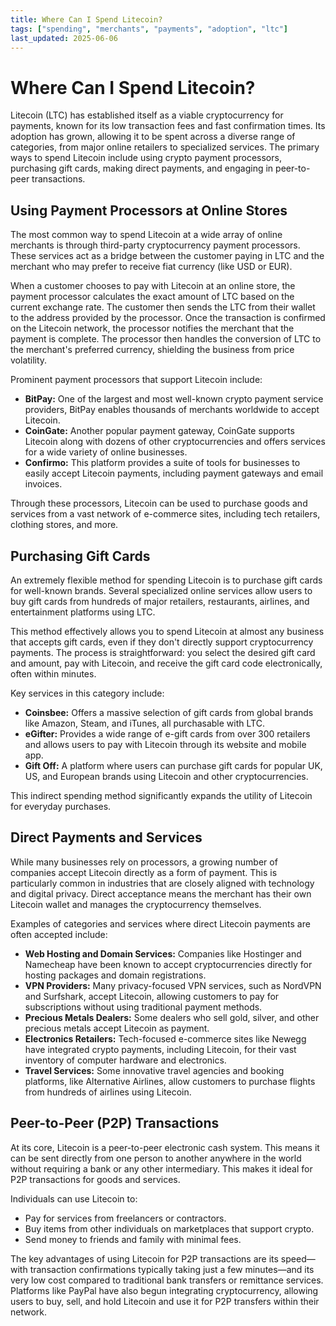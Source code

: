```yaml
---
title: Where Can I Spend Litecoin?
tags: ["spending", "merchants", "payments", "adoption", "ltc"]
last_updated: 2025-06-06
---
```


# Where Can I Spend Litecoin?

Litecoin (LTC) has established itself as a viable cryptocurrency for payments, known for its low transaction fees and fast confirmation times. Its adoption has grown, allowing it to be spent across a diverse range of categories, from major online retailers to specialized services. The primary ways to spend Litecoin include using crypto payment processors, purchasing gift cards, making direct payments, and engaging in peer-to-peer transactions.

## Using Payment Processors at Online Stores

The most common way to spend Litecoin at a wide array of online merchants is through third-party cryptocurrency payment processors. These services act as a bridge between the customer paying in LTC and the merchant who may prefer to receive fiat currency (like USD or EUR).

When a customer chooses to pay with Litecoin at an online store, the payment processor calculates the exact amount of LTC based on the current exchange rate. The customer then sends the LTC from their wallet to the address provided by the processor. Once the transaction is confirmed on the Litecoin network, the processor notifies the merchant that the payment is complete. The processor then handles the conversion of LTC to the merchant's preferred currency, shielding the business from price volatility.

Prominent payment processors that support Litecoin include:
* **BitPay:** One of the largest and most well-known crypto payment service providers, BitPay enables thousands of merchants worldwide to accept Litecoin.
* **CoinGate:** Another popular payment gateway, CoinGate supports Litecoin along with dozens of other cryptocurrencies and offers services for a wide variety of online businesses.
* **Confirmo:** This platform provides a suite of tools for businesses to easily accept Litecoin payments, including payment gateways and email invoices.

Through these processors, Litecoin can be used to purchase goods and services from a vast network of e-commerce sites, including tech retailers, clothing stores, and more.

## Purchasing Gift Cards

An extremely flexible method for spending Litecoin is to purchase gift cards for well-known brands. Several specialized online services allow users to buy gift cards from hundreds of major retailers, restaurants, airlines, and entertainment platforms using LTC.

This method effectively allows you to spend Litecoin at almost any business that accepts gift cards, even if they don't directly support cryptocurrency payments. The process is straightforward: you select the desired gift card and amount, pay with Litecoin, and receive the gift card code electronically, often within minutes.

Key services in this category include:
* **Coinsbee:** Offers a massive selection of gift cards from global brands like Amazon, Steam, and iTunes, all purchasable with LTC.
* **eGifter:** Provides a wide range of e-gift cards from over 300 retailers and allows users to pay with Litecoin through its website and mobile app.
* **Gift Off:** A platform where users can purchase gift cards for popular UK, US, and European brands using Litecoin and other cryptocurrencies.

This indirect spending method significantly expands the utility of Litecoin for everyday purchases.

## Direct Payments and Services

While many businesses rely on processors, a growing number of companies accept Litecoin directly as a form of payment. This is particularly common in industries that are closely aligned with technology and digital privacy. Direct acceptance means the merchant has their own Litecoin wallet and manages the cryptocurrency themselves.

Examples of categories and services where direct Litecoin payments are often accepted include:
* **Web Hosting and Domain Services:** Companies like Hostinger and Namecheap have been known to accept cryptocurrencies directly for hosting packages and domain registrations.
* **VPN Providers:** Many privacy-focused VPN services, such as NordVPN and Surfshark, accept Litecoin, allowing customers to pay for subscriptions without using traditional payment methods.
* **Precious Metals Dealers:** Some dealers who sell gold, silver, and other precious metals accept Litecoin as payment.
* **Electronics Retailers:** Tech-focused e-commerce sites like Newegg have integrated crypto payments, including Litecoin, for their vast inventory of computer hardware and electronics.
* **Travel Services:** Some innovative travel agencies and booking platforms, like Alternative Airlines, allow customers to purchase flights from hundreds of airlines using Litecoin.

## Peer-to-Peer (P2P) Transactions

At its core, Litecoin is a peer-to-peer electronic cash system. This means it can be sent directly from one person to another anywhere in the world without requiring a bank or any other intermediary. This makes it ideal for P2P transactions for goods and services.

Individuals can use Litecoin to:
* Pay for services from freelancers or contractors.
* Buy items from other individuals on marketplaces that support crypto.
* Send money to friends and family with minimal fees.

The key advantages of using Litecoin for P2P transactions are its speed—with transaction confirmations typically taking just a few minutes—and its very low cost compared to traditional bank transfers or remittance services. Platforms like PayPal have also begun integrating cryptocurrency, allowing users to buy, sell, and hold Litecoin and use it for P2P transfers within their network.
